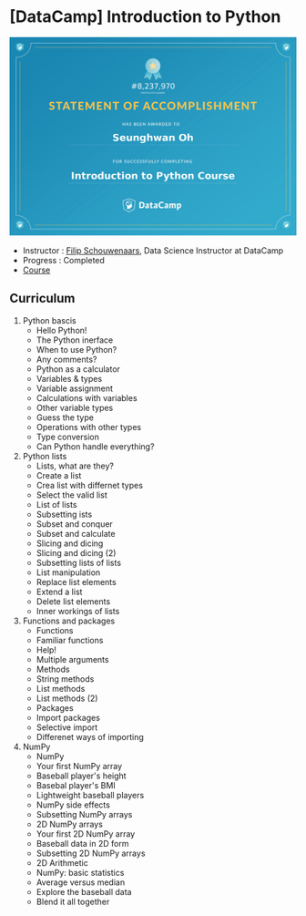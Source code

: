 ﻿# [DataCamp] Introduction to Python

![Certificate](https://github.com/rakkoon23/my-own-ds-master/blob/master/3.%20Programming/3.2%20Python/Datacamp/Introduction%20to%20Python/Certificate/Introduction%20to%20Python.jpg)

- Instructor : [Filip Schouwenaars](https://www.datacamp.com/instructors/filipsch), Data Science Instructor at DataCamp
- Progress : Completed
- [Course](https://www.datacamp.com/courses/intro-to-python-for-data-science)
 

## Curriculum
1. Python bascis
    - Hello Python!
    - The Python inerface
    - When to use Python?
    - Any comments?
    - Python as a calculator
    - Variables & types
    - Variable assignment
    - Calculations with variables
    - Other variable types
    - Guess the type
    - Operations with other types
    - Type conversion
    - Can Python handle everything?
2. Python lists
    - Lists, what are they?
    - Create a list
    - Crea list with differnet types
    - Select the valid list
    - List of lists
    - Subsetting ists
    - Subset and conquer
    - Subset and calculate
    - Slicing and dicing
    - Slicing and dicing (2)
    - Subsetting lists of lists
    - List manipulation
    - Replace list elements
    - Extend a list
    - Delete list elements
    - Inner workings of lists
3. Functions and packages
    - Functions
    - Familiar functions
    - Help!
    - Multiple arguments
    - Methods
    - String methods
    - List methods
    - List methods (2)
    - Packages
    - Import packages
    - Selective import
    - Differenet ways of importing
4. NumPy
    - NumPy
    - Your first NumPy array
    - Baseball player's height
    - Basebal player's BMI
    - Lightweight baseball players
    - NumPy side effects
    - Subsetting NumPy arrays
    - 2D NumPy arrays
    - Your first 2D NumPy array
    - Baseball data in 2D form
    - Subsetting 2D NumPy arrays
    - 2D Arithmetic
    - NumPy: basic statistics
    - Average versus median
    - Explore the baseball data
    - Blend it all together